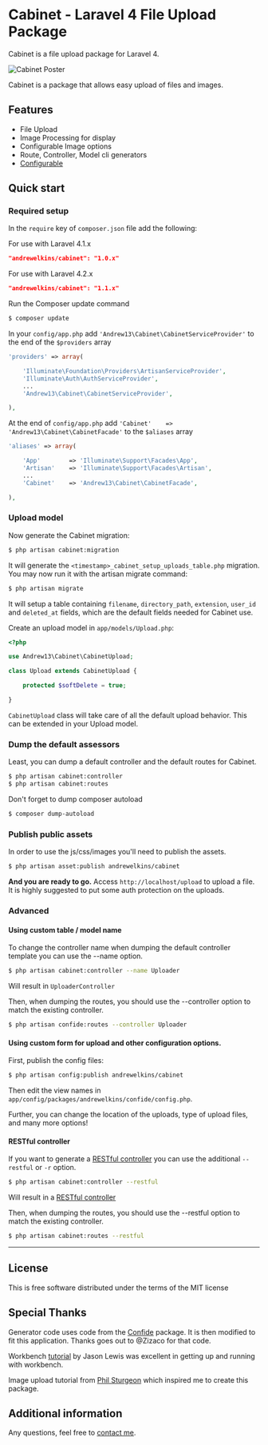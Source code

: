 Cabinet - Laravel 4 File Upload Package 
=====================

Cabinet is a file upload package for Laravel 4.

![Cabinet Poster](http://i.imgur.com/y7YXeVQ.png)

Cabinet is a package that allows easy upload of files and images.

## Features

* File Upload
* Image Processing for display
* Configurable Image options
* Route, Controller, Model cli generators
* [Configurable](#config)

## Quick start

### Required setup

In the `require` key of `composer.json` file add the following:

For use with Laravel 4.1.x

```json
"andrewelkins/cabinet": "1.0.x"
```

For use with Laravel 4.2.x

```json
"andrewelkins/cabinet": "1.1.x"
```

Run the Composer update command

```bash
$ composer update
```

In your `config/app.php` add `'Andrew13\Cabinet\CabinetServiceProvider'` to the end of the `$providers` array

```php
'providers' => array(

    'Illuminate\Foundation\Providers\ArtisanServiceProvider',
    'Illuminate\Auth\AuthServiceProvider',
    ...
    'Andrew13\Cabinet\CabinetServiceProvider',

),
```

At the end of `config/app.php` add `'Cabinet'    => 'Andrew13\Cabinet\CabinetFacade'` to the `$aliases` array

```php
'aliases' => array(

    'App'        => 'Illuminate\Support\Facades\App',
    'Artisan'    => 'Illuminate\Support\Facades\Artisan',
    ...
    'Cabinet'    => 'Andrew13\Cabinet\CabinetFacade',

),
```

### Upload model

Now generate the Cabinet migration:

```bash
$ php artisan cabinet:migration
```

It will generate the `<timestamp>_cabinet_setup_uploads_table.php` migration. You may now run it with the artisan migrate command:

```bash
$ php artisan migrate
```

It will setup a table containing `filename`, `directory_path`, `extension`, `user_id` and `deleted_at` fields, which are the default fields needed for Cabinet use.

Create an upload model in `app/models/Upload.php`:

```php
<?php

use Andrew13\Cabinet\CabinetUpload;

class Upload extends CabinetUpload {

    protected $softDelete = true;

}
```

`CabinetUpload` class will take care of all the default upload behavior. This can be extended in your Upload model.


### Dump the default assessors

Least, you can dump a default controller and the default routes for Cabinet.

```bash
$ php artisan cabinet:controller
$ php artisan cabinet:routes
```

Don't forget to dump composer autoload

```bash
$ composer dump-autoload
```

### Publish public assets

In order to use the js/css/images you'll need to publish the assets.

```bash
$ php artisan asset:publish andrewelkins/cabinet
```

**And you are ready to go.**
Access `http://localhost/upload` to upload a file. It is highly suggested to put some auth protection on the uploads.


### Advanced

#### Using custom table / model name

To change the controller name when dumping the default controller template you can use the --name option.

```bash
$ php artisan cabinet:controller --name Uploader
```

Will result in `UploaderController`

Then, when dumping the routes, you should use the --controller option to match the existing controller.

```bash
$ php artisan confide:routes --controller Uploader
```

<a name="config"></a>
#### Using custom form for upload and other configuration options.

First, publish the config files:

```bash
$ php artisan config:publish andrewelkins/cabinet
```

Then edit the view names in `app/config/packages/andrewelkins/confide/config.php`.

Further, you can change the location of the uploads, type of upload files, and many more options!

#### RESTful controller

If you want to generate a [RESTful controller](https://github.com/laravel/docs/blob/master/controllers.md#restful-controllers) you can use the additional `--restful` or `-r` option.

```bash
$ php artisan cabinet:controller --restful
```

Will result in a [RESTful controller](https://github.com/laravel/docs/blob/master/controllers.md#restful-controllers)

Then, when dumping the routes, you should use the --restful option to match the existing controller.

```bash
$ php artisan cabinet:routes --restful
```

-----
## License

This is free software distributed under the terms of the MIT license


## Special Thanks

Generator code uses code from the [Confide](https://github.com/Zizaco/confide) package.
It is then modified to fit this application. Thanks goes out to @Zizaco for that code.

Workbench [tutorial](http://jasonlewis.me/article/laravel-4-develop-packages-using-the-workbench)
by Jason Lewis was excellent in getting up and running with workbench.

Image upload tutorial from [Phil Sturgeon](http://philsturgeon.co.uk/blog/2012/09/package-watch-image-management) which inspired me to create this package.


## Additional information

Any questions, feel free to [contact me](http://twitter.com/andrewelkins).
